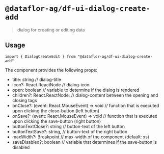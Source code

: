 # `@dataflor-ag/df-ui-dialog-create-add`

> dialog for creating or editing data

## Usage

```tsx
import { DialogCreateEdit } from "@dataflor-ag/df-ui-dialog-create-add"
```

The component provides the following props:
- title: string // dialog-title
- icon?: React.ReactNode // dialog-icon
- open: boolean // variable to determine if the dialog is rendered
- children?: React.ReactNode; // dialog-content between the opening and closing tags
- onClose?: (event: React.MouseEvent<HTMLButtonElement>) => void // function that is executed upon clicking the close-button (left button)
- onSave?: (event: React.MouseEvent<HTMLButtonElement>) => void // function that is executed upon clicking the save-button (right button)
- buttonTextClose?: string // button-text of the left button
- buttonTextSave?: string, // button-text of the right button
- maxWidth?: Breakpoint // max-width of the component (default: xs)
- saveDisabled?: boolean // variable that determines if the save-button is disabled